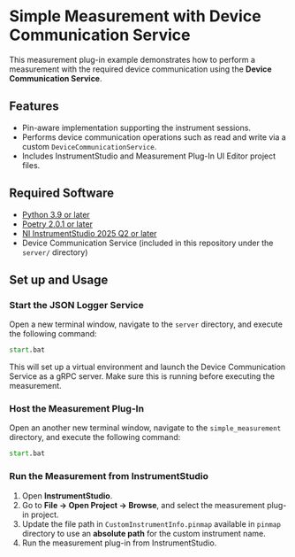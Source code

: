 # Simple Measurement with Device Communication Service

This measurement plug-in example demonstrates how to perform a measurement with the required device communication using the **Device Communication Service**.

## Features

- Pin-aware implementation supporting the instrument sessions.
- Performs device communication operations such as read and write via a custom `DeviceCommunicationService`.
- Includes InstrumentStudio and Measurement Plug-In UI Editor project files.

## Required Software

- [Python 3.9 or later](https://www.python.org/downloads/release/python-390/)
- [Poetry 2.0.1 or later](https://python-poetry.org/docs/#installing-with-pipx)
- [NI InstrumentStudio 2025 Q2 or later](https://www.ni.com/en/support/downloads/software-products/download.instrumentstudio.html#564301)
- Device Communication Service (included in this repository under the `server/` directory)

## Set up and Usage

### Start the JSON Logger Service

Open a new terminal window, navigate to the `server` directory, and execute the following command:

```cmd
start.bat
```

This will set up a virtual environment and launch the Device Communication Service as a gRPC server. Make sure this is running before executing the measurement.

### Host the Measurement Plug-In

Open an another new terminal window, navigate to the `simple_measurement` directory, and execute the following command:

```cmd
start.bat
```

### Run the Measurement from InstrumentStudio

1. Open **InstrumentStudio**.
2. Go to **File -> Open Project -> Browse**, and select the measurement plug-in project.
3. Update the file path in `CustomInstrumentInfo.pinmap` available in `pinmap` directory to use an **absolute path** for the custom instrument name.
4. Run the measurement plug-in from InstrumentStudio.